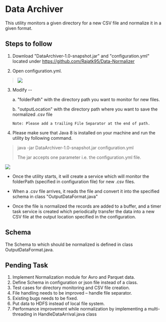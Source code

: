 Data Archiver
=============

This utility monitors a given directory for a new CSV file and normalize
it in a given format.

Steps to follow
---------------

1.  Download "DataArchiver-1.0-snapshot.jar" and "configuration.yml"
    located under https://github.com/Rajatk95/Data-Normalizer

2.  Open configuration.yml.

> ![](https://4.bp.blogspot.com/-zUPyUyQvCqI/XBex08tqB2I/AAAAAAAAJv0/GzQE7JFkgAcoxLVuDzy_X6csLN7PPS4qQCLcBGAs/s1600/1.png)

3.  Modify --

    a.  "folderPath" with the directory path you want to monitor for new
        files.

    b.  "outputLocation" with the directory path where you want to save
        the normalized .csv file

        Note: Please add a trailing File Separator at the end of path.

4.  Please make sure that Java 8 is installed on your machine and run
    the utility by following command.

> java -jar DataArchiver-1.0-snapshot.jar configuration.yml
>
> The jar accepts one parameter i.e. the configuration.yml file.

![](https://1.bp.blogspot.com/-cPpZMKLrZ2w/XBex1drk79I/AAAAAAAAJv4/B_YOyVwGIRYLEoFE077TcJlA26cUaIvaQCLcBGAs/s1600/2.png)

-   Once the utility starts, it will create a service which will monitor
    the folderPath (specified in configuration file) for new .csv files.

-   When a .csv file arrives, it reads the file and convert it into the
    specified schema in class "OutputDataFormat.java"

-   Once the file is normalized the records are added to a buffer, and a
    timer task service is created which periodically transfer the data
    into a new CSV file at the output location specified in the
    configuration.

Schema
---------------
The Schema to which should be normalized is defined in class OutputDataFormat.java.

Pending Task
---------------
1.	Implement Normalization module for Avro and Parquet data.
2.	Define Schema in configuration or json file instead of a class.
3.	Test cases for directory monitoring and CSV file creation.
4.	File handling needs to be improved – handle file separator.
5.	Existing bugs needs to be fixed.
6.	Put data to HDFS instead of local file system.
7.	Performance improvement while normalization by implementing a multi-threading in HandleDataArrival.java class
